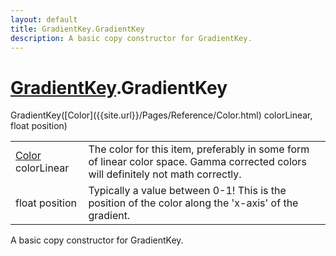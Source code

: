 ```yaml
---
layout: default
title: GradientKey.GradientKey
description: A basic copy constructor for GradientKey.
---
```

# [GradientKey]({{site.url}}/Pages/Reference/GradientKey.html).GradientKey

<div class='signature' markdown='1'>
 GradientKey([Color]({{site.url}}/Pages/Reference/Color.html) colorLinear, float position)
</div>

|  |  |
|--|--|
|[Color]({{site.url}}/Pages/Reference/Color.html) colorLinear|The color for this item, preferably in             some form of linear color space. Gamma corrected colors will             definitely not math correctly.|
|float position|Typically a value between 0-1! This is the             position of the color along the 'x-axis' of the gradient.|

A basic copy constructor for GradientKey.



